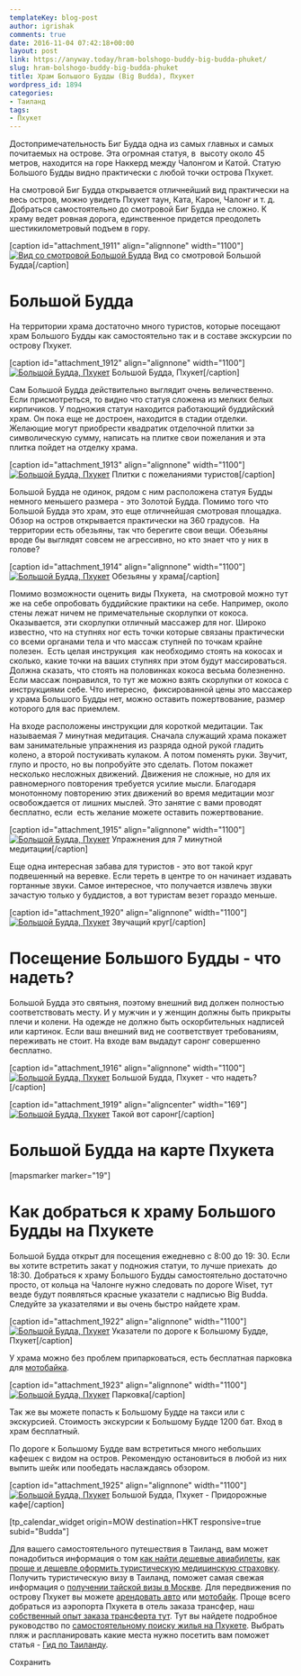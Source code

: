 ```yaml
---
templateKey: blog-post
author: igrishak
comments: true
date: 2016-11-04 07:42:18+00:00
layout: post
link: https://anyway.today/hram-bolshogo-buddy-big-budda-phuket/
slug: hram-bolshogo-buddy-big-budda-phuket
title: Храм Большого Будды (Big Budda), Пхукет
wordpress_id: 1894
categories:
- Таиланд
tags:
- Пхукет
---
```


Достопримечательность Биг Будда одна из самых главных и самых почитаемых на острове. Эта огромная статуя, в  высоту около 45 метров, находится на горе Наккерд между Чалонгом и Катой. Статую Большого Будды видно практически с любой точки острова Пхукет.




На смотровой Биг Будда открывается отличнейший вид практически на весь остров, можно увидеть Пхукет таун, Ката, Карон, Чалонг и т. д. Добраться самостоятельно до смотровой Биг Будда не сложно. К храму ведет ровная дорога, единственное придется преодолеть шестикилометровый подъем в гору.




[caption id="attachment_1911" align="alignnone" width="1100"][![Вид со смотровой Большой Будда](https://anyway.today/wp-content/uploads/2016/05/MG_2151.jpg)](https://anyway.today/wp-content/uploads/2016/05/MG_2151.jpg) Вид со смотровой Большой Будда[/caption]

<!-- more -->


# Большой Будда




На территории храма достаточно много туристов, которые посещают храм Большого Будды как самостоятельно так и в составе экскурсии по острову Пхукет.




[caption id="attachment_1912" align="alignnone" width="1100"][![Большой Будда, Пхукет](https://anyway.today/wp-content/uploads/2016/05/IMG_2174.jpg)](https://anyway.today/wp-content/uploads/2016/05/IMG_2174.jpg) Большой Будда, Пхукет[/caption]


Сам Большой Будда действительно выглядит очень величественно. Если присмотреться, то видно что статуя сложена из мелких белых кирпичиков. У подножия статуи находится работающий буддийский храм. Он пока еще не достроен, находится в стадии отделки. Желающие могут приобрести квадратик отделочной плитки за символическую сумму, написать на плитке свои пожелания и эта плитка пойдет на отделку храма.




[caption id="attachment_1913" align="alignnone" width="1100"][![Большой Будда, Пхукет](https://anyway.today/wp-content/uploads/2016/05/IMG_2191.jpg)](https://anyway.today/wp-content/uploads/2016/05/IMG_2191.jpg) Плитки с пожеланиями туристов[/caption]


Большой Будда не одинок, рядом с ним расположена статуя Будды немного меньшего размера - это Золотой Будда. Помимо того что Большой Будда это храм, это еще отличнейшая смотровая площадка. Обзор на остров открывается практически на 360 градусов.  На территории есть обезьяны, так что берегите свои вещи. Обезьяны вроде бы выглядят совсем не агрессивно, но кто знает что у них в голове?




[caption id="attachment_1914" align="alignnone" width="1100"][![Большой Будда, Пхукет](https://anyway.today/wp-content/uploads/2016/05/IMG_2199.jpg)](https://anyway.today/wp-content/uploads/2016/05/IMG_2199.jpg) Обезьяны у храма[/caption]


Помимо возможности оценить виды Пхукета,  на смотровой можно тут же на себе опробовать буддийские практики на себе. Например, около стены лежат ничем не примечательные скорлупки от кокоса. Оказывается, эти скорлупки отличный массажер для ног. Широко известно, что на ступнях ног есть точки которые связаны практически со всеми органами тела и что массаж ступней по точкам крайне полезен.  Есть целая инструкция  как необходимо стоять на кокосах и сколько, какие точки на ваших ступнях при этом будут массироваться. Должна сказать, что стоять на половинках кокоса весьма болезненно. Если массаж понравился, то тут же можно взять скорлупки от кокоса с инструкциями себе. Что интересно,  фиксированной цены это массажер у храма Большого Будды нет, можно оставить пожертвование, размер которого для вас приемлем.




На входе расположены инструкции для короткой медитации. Так называемая 7 минутная медитация. Сначала служащий храма покажет вам занимательные упражнения из разряда одной рукой гладить колено, а второй постукивать кулаком. А потом поменять руки. Звучит, глупо и просто, но вы попробуйте это сделать. Потом покажет несколько несложных движений. Движения не сложные, но для их равномерного повторения требуется усилие мысли. Благодаря монотонному повторению этих движений во время медитации мозг освобождается от лишних мыслей. Это занятие с вами проводят бесплатно, если  есть желание можете оставить пожертвование.




[caption id="attachment_1915" align="alignnone" width="1100"][![Большой Будда, Пхукет](https://anyway.today/wp-content/uploads/2016/05/IMG_2202.jpg)](https://anyway.today/wp-content/uploads/2016/05/IMG_2202.jpg) Упражнения для 7 минутной медитации[/caption]


Еще одна интересная забава для туристов - это вот такой круг подвешенный на веревке. Если тереть в центре то он начинает издавать гортанные звуки. Самое интересное, что получается извлечь звуки зачастую только у буддистов, а вот туристам везет гораздо меньше.




[caption id="attachment_1920" align="alignnone" width="1100"][![Большой Будда, Пхукет](https://anyway.today/wp-content/uploads/2016/05/IMG_2162.jpg)](https://anyway.today/wp-content/uploads/2016/05/IMG_2162.jpg) Звучащий круг[/caption]


# Посещение Большого Будды - что надеть?




Большой Будда это святыня, поэтому внешний вид должен полностью соответствовать месту. И у мужчин и у женщин должны быть прикрыты плечи и колени. На одежде не должно быть оскорбительных надписей или картинок. Если ваш внешний вид не соответствует требованиям, переживать не стоит. На входе вам выдадут саронг совершенно бесплатно.




[caption id="attachment_1916" align="alignnone" width="1100"][![Большой Будда, Пхукет](https://anyway.today/wp-content/uploads/2016/05/IMG_2161.jpg)](https://anyway.today/wp-content/uploads/2016/05/IMG_2161.jpg) Большой Будда, Пхукет - что надеть?[/caption]

[caption id="attachment_1919" align="aligncenter" width="169"][![Большой Будда, Пхукет](https://anyway.today/wp-content/uploads/2016/05/MG_2160-169x300.jpg)](https://anyway.today/wp-content/uploads/2016/05/MG_2160.jpg) Такой вот саронг[/caption]


# Большой Будда на карте Пхукета


[mapsmarker marker="19"]


# Как добраться к храму Большого Будды на Пхукете




Большой Будда открыт для посещения ежедневно с 8:00 до 19: 30. Если вы хотите встретить закат у подножия статуи, то лучше приехать  до 18:30. Добраться к храму Большого Будды самостоятельно достаточно просто, от кольца на Чалонге нужно следовать по дороге Wiset, тут везде будут появляться красные указатели с надписью Big Budda. Следуйте за указателями и вы очень быстро найдете храм.




[caption id="attachment_1922" align="alignnone" width="1100"][![Большой Будда, Пхукет](https://anyway.today/wp-content/uploads/2016/05/IMG_2143.jpg)](https://anyway.today/wp-content/uploads/2016/05/IMG_2143.jpg) Указатели по дороге к Большому Будде, Пхукет[/caption]


У храма можно без проблем припарковаться, есть бесплатная парковка для [мотобайка](https://anyway.today/arenda-baika-na-phukete/).




[caption id="attachment_1923" align="alignnone" width="1100"][![Большой Будда, Пхукет](https://anyway.today/wp-content/uploads/2016/05/MG_2154.jpg)](https://anyway.today/wp-content/uploads/2016/05/MG_2154.jpg) Парковка[/caption]


Так же вы можете попасть к Большому Будде на такси или с экскурсией. Стоимость экскурсии к Большому Будде 1200 бат. Вход в храм бесплатный.




По дороге к Большому Будде вам встретиться много небольших кафешек с видом на остров. Рекомендую остановиться в любой из них выпить шейк или пообедать наслаждаясь обзором.




[caption id="attachment_1925" align="alignnone" width="1100"][![Большой Будда, Пхукет](https://anyway.today/wp-content/uploads/2016/05/IMG_2149.jpg)](https://anyway.today/wp-content/uploads/2016/05/IMG_2149.jpg) Большой Будда, Пхукет - Придорожные кафе[/caption]


[tp_calendar_widget origin=MOW destination=HKT responsive=true subid="Budda"]




Для вашего самостоятельного путешествия в Таиланд, вам может понадобиться информация о том [как найти дешевые авиабилеты](https://anyway.today/kak-naiti-deshevie-aviabileti/), [как проще и дешевле оформить туристическую медицинскую страховку](https://anyway.today/zachem-nujna-turisticheskaya-medizinskay-strahovka/). Получить туристическую визу в Таиланд, поможет самая свежая информация о [получении тайской визы в Москве](https://anyway.today/nujna-li-visa-v-tailand-v-dlya-rossiyan/). Для передвижения по острову Пхукет вы можете [арендовать авто](https://anyway.today/arenda-avto-na-phukete/) или [мотобайк](https://anyway.today/arenda-baika-na-phukete/). Проще всего добраться из аэропорта Пхукета в отель заказа трансфер, наш [собственный опыт заказа трансферта тут](https://anyway.today/transfer-iz-aeroporta-phuketa/). Тут вы найдете подробное руководство по [самостоятельному поиску жилья на Пхукете](https://anyway.today/samostoyatelnii-poisk-i-arendanedorogogo-jiliya-na-phukete/). Выбрать пляж и распланировать какие места нужно посетить вам поможет статья - [Гид по Таиланду](https://anyway.today/gid-po-tailandu/).





Сохранить
